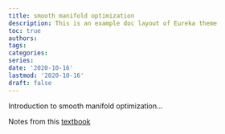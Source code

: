 ```yaml
---
title: smooth manifold optimization
description: This is an example doc layout of Eureka theme
toc: true
authors:
tags:
categories:
series:
date: '2020-10-16'
lastmod: '2020-10-16'
draft: false
---
```


Introduction to smooth manifold optimization...

Notes from this
[textbook](http://sma.epfl.ch/~nboumal/book/IntroOptimManifolds_Boumal_2020.pdf)
